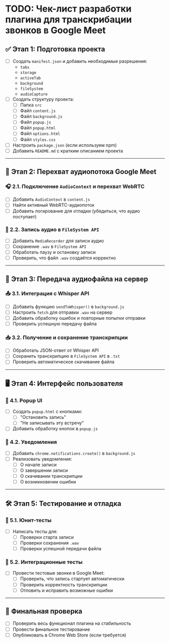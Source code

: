 # TODO: Чек-лист разработки плагина для транскрибации звонков в Google Meet

## ✅ Этап 1: Подготовка проекта
- [ ] Создать `manifest.json` и добавить необходимые разрешения:
  - `tabs`
  - `storage`
  - `activeTab`
  - `background`
  - `fileSystem`
  - `audioCapture`
- [ ] Создать структуру проекта:
  - [ ] Папка `src`
  - [ ] Файл `content.js`
  - [ ] Файл `background.js`
  - [ ] Файл `popup.js`
  - [ ] Файл `popup.html`
  - [ ] Файл `options.html`
  - [ ] Файл `styles.css`
- [ ] Настроить `package.json` (если используем npm)
- [ ] Добавить `README.md` с кратким описанием проекта

---

## 🎤 Этап 2: Перехват аудиопотока Google Meet
### 🎧 2.1. Подключение `AudioContext` и перехват WebRTC
- [ ] Добавить `AudioContext` в `content.js`
- [ ] Найти активный WebRTC-аудиопоток
- [ ] Добавить логирование для отладки (убедиться, что аудио поступает)

### 🔴 2.2. Запись аудио в `FileSystem API`
- [ ] Добавить `MediaRecorder` для записи аудио
- [ ] Сохранение `.wav` в `FileSystem API`
- [ ] Обработать паузу и остановку записи
- [ ] Проверить, что файл `.wav` создаётся корректно

---

## 🔄 Этап 3: Передача аудиофайла на сервер
### 📤 3.1. Интеграция с Whisper API
- [ ] Добавить функцию `sendToWhisper()` в `background.js`
- [ ] Настроить `fetch` для отправки `.wav` на сервер
- [ ] Добавить обработку ошибок и повторные попытки отправки
- [ ] Проверить успешную передачу файла

### 📥 3.2. Получение и сохранение транскрипции
- [ ] Обработать JSON-ответ от Whisper API
- [ ] Сохранить транскрипцию в `FileSystem API` в `.txt`
- [ ] Проверить автоматическое скачивание файла

---

## 🖥️ Этап 4: Интерфейс пользователя
### 📌 4.1. Popup UI
- [ ] Создать `popup.html` с кнопками:
  - [ ] "Остановить запись"
  - [ ] "Не записывать эту встречу"
- [ ] Добавить обработку кнопок в `popup.js`

### 🔔 4.2. Уведомления
- [ ] Добавить `chrome.notifications.create()` в `background.js`
- [ ] Реализовать уведомления:
  - [ ] О начале записи
  - [ ] О завершении записи
  - [ ] О скачивании транскрипции
  - [ ] О возникновении ошибки

---

## 🛠️ Этап 5: Тестирование и отладка
### 🧪 5.1. Юнит-тесты
- [ ] Написать тесты для:
  - [ ] Проверки старта записи
  - [ ] Проверки сохранения `.wav`
  - [ ] Проверки успешной передачи файла

### 🏁 5.2. Интеграционные тесты
- [ ] Провести тестовые звонки в Google Meet:
  - [ ] Проверить, что запись стартует автоматически
  - [ ] Проверить корректность транскрипции
  - [ ] Отловить и исправить возможные ошибки

---

## 🎯 Финальная проверка
- [ ] Проверить весь функционал плагина на стабильность
- [ ] Провести финальное тестирование
- [ ] Опубликовать в Chrome Web Store (если требуется)
